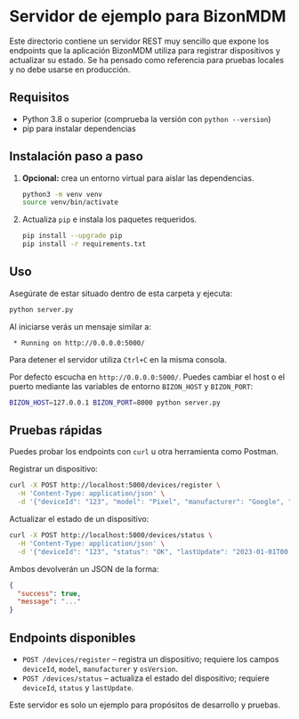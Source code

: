 # Servidor de ejemplo para BizonMDM

Este directorio contiene un servidor REST muy sencillo que expone los endpoints que la aplicación BizonMDM utiliza para registrar dispositivos y actualizar su estado. Se ha pensado como referencia para pruebas locales y no debe usarse en producción.

## Requisitos

- Python 3.8 o superior (comprueba la versión con `python --version`)
- pip para instalar dependencias

## Instalación paso a paso

1. **Opcional:** crea un entorno virtual para aislar las dependencias.

   ```bash
   python3 -m venv venv
   source venv/bin/activate
   ```

2. Actualiza `pip` e instala los paquetes requeridos.

   ```bash
   pip install --upgrade pip
   pip install -r requirements.txt
   ```

## Uso

Asegúrate de estar situado dentro de esta carpeta y ejecuta:

```bash
python server.py
```

Al iniciarse verás un mensaje similar a:

```
 * Running on http://0.0.0.0:5000/
```

Para detener el servidor utiliza `Ctrl+C` en la misma consola.

Por defecto escucha en `http://0.0.0.0:5000/`. Puedes cambiar el host o el puerto mediante las variables de entorno `BIZON_HOST` y `BIZON_PORT`:

```bash
BIZON_HOST=127.0.0.1 BIZON_PORT=8000 python server.py
```

## Pruebas rápidas

Puedes probar los endpoints con `curl` u otra herramienta como Postman.

Registrar un dispositivo:

```bash
curl -X POST http://localhost:5000/devices/register \
  -H 'Content-Type: application/json' \
  -d '{"deviceId": "123", "model": "Pixel", "manufacturer": "Google", "osVersion": "13"}'
```

Actualizar el estado de un dispositivo:

```bash
curl -X POST http://localhost:5000/devices/status \
  -H 'Content-Type: application/json' \
  -d '{"deviceId": "123", "status": "OK", "lastUpdate": "2023-01-01T00:00:00"}'
```

Ambos devolverán un JSON de la forma:

```json
{
  "success": true,
  "message": "..."
}
```

## Endpoints disponibles

- `POST /devices/register` – registra un dispositivo; requiere los campos `deviceId`, `model`, `manufacturer` y `osVersion`.
- `POST /devices/status` – actualiza el estado del dispositivo; requiere `deviceId`, `status` y `lastUpdate`.

Este servidor es solo un ejemplo para propósitos de desarrollo y pruebas.
